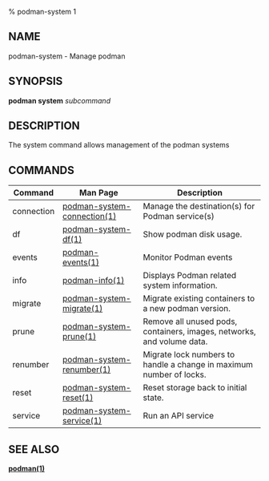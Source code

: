 % podman-system 1

## NAME

podman\-system - Manage podman

## SYNOPSIS

**podman system** _subcommand_

## DESCRIPTION

The system command allows management of the podman systems

## COMMANDS

| Command    | Man Page                                                                            | Description                                                            |
| ---------- | ----------------------------------------------------------------------------------- | ---------------------------------------------------------------------- |
| connection | [podman-system-connection(1)](podman-system-connection/podman-system-connection.md) | Manage the destination(s) for Podman service(s)                        |
| df         | [podman-system-df(1)](podman-system/podman-system-df.md)                            | Show podman disk usage.                                                |
| events     | [podman-events(1)](podman-events.md)                                                | Monitor Podman events                                                  |
| info       | [podman-info(1)](podman-info.md)                                                    | Displays Podman related system information.                            |
| migrate    | [podman-system-migrate(1)](podman-system/podman-system-migrate.md)                  | Migrate existing containers to a new podman version.                   |
| prune      | [podman-system-prune(1)](podman-system/podman-system-prune.md)                      | Remove all unused pods, containers, images, networks, and volume data. |
| renumber   | [podman-system-renumber(1)](podman-system/podman-system-renumber.md)                | Migrate lock numbers to handle a change in maximum number of locks.    |
| reset      | [podman-system-reset(1)](podman-system/podman-system-reset.md)                      | Reset storage back to initial state.                                   |
| service    | [podman-system-service(1)](podman-system/podman-system-service.md)                  | Run an API service                                                     |

## SEE ALSO

**[podman(1)](podman.md)**
